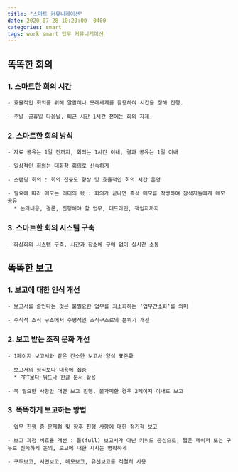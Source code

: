 ```yaml
---
title: "스마트 커뮤니케이션"
date: 2020-07-28 10:20:00 -0400
categories: smart
tags: work smart 업무 커뮤니케이션
---
```


## 똑똑한 회의

### 1. 스마트한 회의 시간

    - 효율적인 회의를 위해 알람이나 모래세계를 활용하여 시간을 정해 진행.

    - 주말ㆍ공휴일 다음날, 퇴근 시간 1시간 전에는 회의 자제.

### 2. 스마트한 회의 방식

    - 자료 공유는 1일 전까지, 회의는 1시간 이내, 결과 공유는 1일 이내

    - 일상적인 회의는 대화창 회의로 신속하게

    - 스탠딩 회의 : 회의 집중도 향상 및 효율적인 회의 시간 운영

    - 필요에 따라 메모는 리더의 몫 : 회의가 끝나면 즉석 메모를 작성하여 참석자들에게 메모 공유
      * 논의내용, 결론, 진행해야 할 업무, 데드라인, 책임자까지

### 3. 스마트한 회의 시스템 구축

    - 화상회의 시스템 구축, 시간과 장소에 구애 없이 실시간 소통

## 똑똑한 보고

### 1. 보고에 대한 인식 개선

    - 보고서를 줄인다는 것은 불필요한 업무를 최소화하는 ‘업무간소화’를 의미

    - 수직적 조직 구조에서 수평적인 조직구조로의 분위기 개선

### 2. 보고 받는 조직 문화 개선

    - 1페이지 보고서와 같은 간소한 보고서 양식 표준화

    - 보고서의 형식보다 내용에 집중
      * PPT보다 워드나 한글 문서 활용

    - 꼭 필요한 사항만 대면 보고 진행, 불가피한 경우 2페이지 이내로 보고

### 3. 똑똑하게 보고하는 방법

    - 업무 진행 중 문제점 및 향후 진행 사항에 대한 정기적 보고

    - 보고 과정 비효율 개선 : 풀(full) 보고서가 아닌 키워드 중심으로, 짧은 페이퍼 또는 구두로 신속하게 논의, 보고에 대한 지시는 명확하게

    - 구두보고, 서면보고, 메모보고, 유선보고를 적절히 사용
